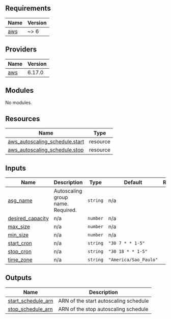 ## Requirements

| Name | Version |
|------|---------|
| <a name="requirement_aws"></a> [aws](#requirement\_aws) | ~> 6 |

## Providers

| Name | Version |
|------|---------|
| <a name="provider_aws"></a> [aws](#provider\_aws) | 6.17.0 |

## Modules

No modules.

## Resources

| Name | Type |
|------|------|
| [aws_autoscaling_schedule.start](https://registry.terraform.io/providers/hashicorp/aws/latest/docs/resources/autoscaling_schedule) | resource |
| [aws_autoscaling_schedule.stop](https://registry.terraform.io/providers/hashicorp/aws/latest/docs/resources/autoscaling_schedule) | resource |

## Inputs

| Name | Description | Type | Default | Required |
|------|-------------|------|---------|:--------:|
| <a name="input_asg_name"></a> [asg\_name](#input\_asg\_name) | Autoscaling group name. Required. | `string` | n/a | yes |
| <a name="input_desired_capacity"></a> [desired\_capacity](#input\_desired\_capacity) | n/a | `number` | n/a | yes |
| <a name="input_max_size"></a> [max\_size](#input\_max\_size) | n/a | `number` | n/a | yes |
| <a name="input_min_size"></a> [min\_size](#input\_min\_size) | n/a | `number` | n/a | yes |
| <a name="input_start_cron"></a> [start\_cron](#input\_start\_cron) | n/a | `string` | `"30 7 * * 1-5"` | no |
| <a name="input_stop_cron"></a> [stop\_cron](#input\_stop\_cron) | n/a | `string` | `"30 18 * * 1-5"` | no |
| <a name="input_time_zone"></a> [time\_zone](#input\_time\_zone) | n/a | `string` | `"America/Sao_Paulo"` | no |

## Outputs

| Name | Description |
|------|-------------|
| <a name="output_start_schedule_arn"></a> [start\_schedule\_arn](#output\_start\_schedule\_arn) | ARN of the start autoscaling schedule |
| <a name="output_stop_schedule_arn"></a> [stop\_schedule\_arn](#output\_stop\_schedule\_arn) | ARN of the stop autoscaling schedule |
